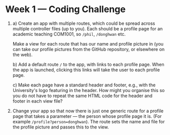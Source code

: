 # Week 1 &mdash; Coding Challenge

1. a) Create an app with multiple routes, which could be spread across multiple
   controller files (up to you). Each should be a profile page for an academic
   teaching COM1001, so `/phil`, `/donghwan` etc.

   Make a view for each route that has our name and profile picture in (you can
   take our profile pictures from the GitHub repository, or elsewhere on the web).

   b) Add a default route `/` to the app, with links to each profile page. When
   the app is launched, clicking this links will take the user to each profile page.

   c) Make each page have a standard header and footer, e.g., with the
   University's logo featuring in the header. How might you organise this so you
   do not have to repeat the same HTML code for the header and footer in each
   view file?

2. Change your app so that now there is just one generic route for a profile
   page that takes a parameter &mdash; the person whose profile page it is. (For
   example `/profile?person=donghwan`). The route sets the name and file for
   the profile picture and passes this to the view.



